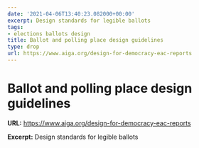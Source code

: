 ```yaml
---
date: '2021-04-06T13:40:23.082000+00:00'
excerpt: Design standards for legible ballots
tags:
- elections ballots design
title: Ballot and polling place design guidelines
type: drop
url: https://www.aiga.org/design-for-democracy-eac-reports
---
```


# Ballot and polling place design guidelines

**URL:** https://www.aiga.org/design-for-democracy-eac-reports

**Excerpt:** Design standards for legible ballots
